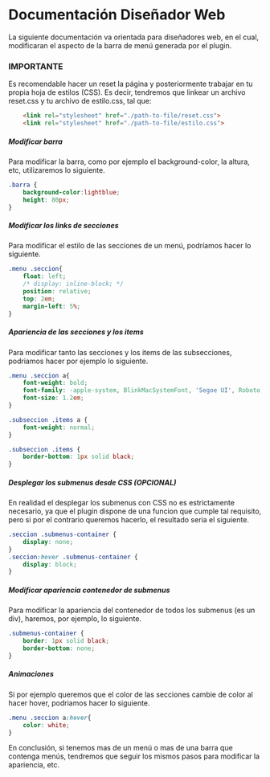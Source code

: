 # Documentación Diseñador Web
La siguiente documentación va orientada para diseñadores web, en el cual, modificaran el aspecto de la barra de menú generada por el plugin.

### **IMPORTANTE**
Es recomendable hacer un reset la página y posteriormente trabajar en tu propia hoja de estilos (CSS). Es decir, tendremos que linkear un archivo reset.css y tu archivo de estilo.css, tal que:
```html
    <link rel="stylesheet" href="./path-to-file/reset.css">
    <link rel="stylesheet" href="./path-to-file/estilo.css">
```

##### Modificar barra
Para modificar la barra, como por ejemplo el background-color, la altura, etc, utilizaremos lo siguiente.
```css
.barra {
    background-color:lightblue;
    height: 80px;
}
```

##### Modificar los links de secciones
Para modificar el estilo de las secciones de un menú, podríamos hacer lo siguiente.
```css
.menu .seccion{
    float: left;
    /* display: inline-block; */
    position: relative;
    top: 2em;
    margin-left: 5%;
}
```

##### Apariencia de las secciones y los items
Para modificar tanto las secciones y los items de las subsecciones, podriamos hacer por ejemplo lo siguiente.

```css
.menu .seccion a{
    font-weight: bold;
    font-family: -apple-system, BlinkMacSystemFont, 'Segoe UI', Roboto, Oxygen, Ubuntu, Cantarell, 'Open Sans', 'Helvetica Neue', sans-serif;
    font-size: 1.2em;
}

.subseccion .items a {
    font-weight: normal;
}

.subseccion .items {
    border-bottom: 1px solid black;
}
```

##### Desplegar los submenus desde CSS (OPCIONAL)
En realidad el desplegar los submenus con CSS no es estrictamente necesario, ya que el plugin dispone de una funcion que cumple tal requisito, pero si por el contrario queremos hacerlo, el resultado seria el siguiente.

```css
.seccion .submenus-container {
    display: none;
} 
.seccion:hover .submenus-container {
    display: block;
} 
```

##### Modificar apariencia contenedor de submenus
Para modificar la apariencia del contenedor de todos los submenus (es un div), haremos, por ejemplo, lo siguiente.

```css
.submenus-container {
    border: 1px solid black;
    border-bottom: none;
}
```

##### Animaciones
Si por ejemplo queremos que el color de las secciones cambie de color al hacer hover, podriamos hacer lo siguiente.
```css
.menu .seccion a:hover{
    color: white;
}
```

En conclusión, si tenemos mas de un menú o mas de una barra que contenga menús, tendremos que seguir los mismos pasos para modificar la apariencia, etc.
